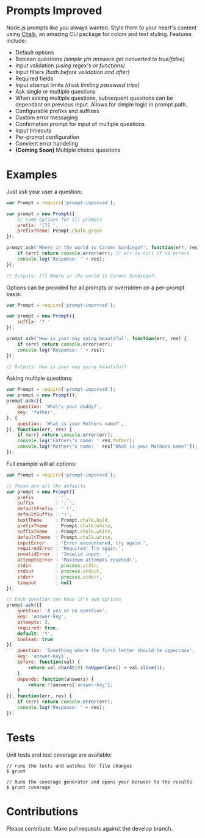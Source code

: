 # Prompts Improved

Node.js prompts like you always wanted.  Style them to your heart's content using [Chalk](https://github.com/sindresorhus/chalk), an amazing CLI package for colors and text styling.  Features include:

- Default options
- Boolean questions *(simple y/n answers get converted to true/false)*
- Input validation *(using regex's or functions)*
- Input filters *(both before validation and after)*
- Required fields
- Input attempt limits *(think limiting password tries)*
- Ask single or multiple questions
- When asking multiple questions, subsequent questions can be dependant on previous input.  Allows for simple logic in prompt path.
- Configurable prefixs and suffixes
- Custom error messaging
- Confirmation prompt for input of multiple questions
- Input timeouts
- Per-prompt configuration
- Convient error handeling
- **(Coming Soon)** Multiple choice questions

# Examples

Just ask your user a question:

```javascript
var Prompt = require('prompt-imporved');

var prompt = new Prompt({
	// Some options for all prompts
	prefix: '[?] ',
	prefixTheme: Prompt.chalk.green
});

prompt.ask('Where in the world is Carmen Sandiego?', function(err, res) {
	if (err) return console.error(err); // err is null if no errors
	console.log('Response: ' + res);
});

// Outputs: [?] Where in the world is Carmen Sandiego?: 
```

Options can be provided for all prompts or overridden on a per-prompt basis:

```javascript
var Prompt = require('prompt-imporved');

var prompt = new Prompt({
	suffix: '? '
});

prompt.ask('How is your day going beautiful', function(err, res) {
	if (err) return console.error(err);
	console.log('Response: ' + res);
});

// Outputs: How is your day going beautiful?  
```

Asking multiple questions:

```javascript
var Prompt = require('prompt-imporved');
var prompt = new Prompt();
prompt.ask([{
	question: 'Who\'s your daddy?',
	key: 'father',
}, {
	question: 'What is your Mothers name?',
}], function(err, res) {
	if (err) return console.error(err);
	console.log('Father\'s name: ' res.father);
	console.log('Mother\'s name: ' res['What is your Mothers name?']);
});
```

Full example will all options:

```javascript
var Prompt = require('prompt-imporved');

// These are all the defaults
var prompt = new Prompt({
	prefix        : '',
	suffix        : ': ',
	defaultPrefix : ' (',
	defaultSuffix : ')',
	textTheme     : Prompt.chalk.bold,
	prefixTheme   : Prompt.chalk.white,
	suffixTheme   : Prompt.chalk.white,
	defaultTheme  : Prompt.chalk.white,
	inputError    : 'Error encountered, try again.',
	requiredError : 'Required! Try again.',
	invalidError  : 'Invalid input: ',
	attemptsError : 'Maximum attempts reached!',
	stdin         : process.stdin,
	stdout        : process.stdout,
	stderr        : process.stderr,
	timeout       : null
});

// Each question can have it's own options
prompt.ask([{
	question: 'A yes or no question',
	key: 'answer-key',
	attempts: 3,
	required: true,
	default: 'Y',
	boolean: true
}{
	question: 'Something where the first letter should be uppercase',
	key: 'answer-key1',
	before: function(val) {
		return val.charAt(0).toUpperCase() + val.slice(1);
	},
	depends: function(answers) {
		return !!answers['answer-key'];
	}
}], function(err, res) {
	if (err) return console.error(err);
	console.log('Response: ' + res);
});
```

# Tests

Unit tests and test coverage are available:

```
// runs the tests and watches for file changes
$ grunt 

// Runs the coverage generator and opens your borwser to the results
$ grunt coverage
```

# Contributions

Please contribute.  Make pull requests against the develop branch.
